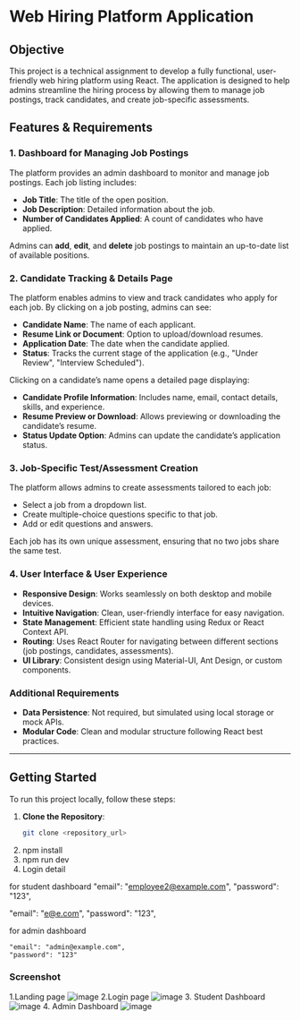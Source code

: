 # Web Hiring Platform Application

## Objective
This project is a technical assignment to develop a fully functional, user-friendly web hiring platform using React. The application is designed to help admins streamline the hiring process by allowing them to manage job postings, track candidates, and create job-specific assessments.

## Features & Requirements

### 1. Dashboard for Managing Job Postings
The platform provides an admin dashboard to monitor and manage job postings. Each job listing includes:
- **Job Title**: The title of the open position.
- **Job Description**: Detailed information about the job.
- **Number of Candidates Applied**: A count of candidates who have applied.

Admins can **add**, **edit**, and **delete** job postings to maintain an up-to-date list of available positions.

### 2. Candidate Tracking & Details Page
The platform enables admins to view and track candidates who apply for each job. By clicking on a job posting, admins can see:
- **Candidate Name**: The name of each applicant.
- **Resume Link or Document**: Option to upload/download resumes.
- **Application Date**: The date when the candidate applied.
- **Status**: Tracks the current stage of the application (e.g., "Under Review", "Interview Scheduled").

Clicking on a candidate’s name opens a detailed page displaying:
- **Candidate Profile Information**: Includes name, email, contact details, skills, and experience.
- **Resume Preview or Download**: Allows previewing or downloading the candidate’s resume.
- **Status Update Option**: Admins can update the candidate’s application status.

### 3. Job-Specific Test/Assessment Creation
The platform allows admins to create assessments tailored to each job:
- Select a job from a dropdown list.
- Create multiple-choice questions specific to that job.
- Add or edit questions and answers.

Each job has its own unique assessment, ensuring that no two jobs share the same test.

### 4. User Interface & User Experience
- **Responsive Design**: Works seamlessly on both desktop and mobile devices.
- **Intuitive Navigation**: Clean, user-friendly interface for easy navigation.
- **State Management**: Efficient state handling using Redux or React Context API.
- **Routing**: Uses React Router for navigating between different sections (job postings, candidates, assessments).
- **UI Library**: Consistent design using Material-UI, Ant Design, or custom components.

### Additional Requirements
- **Data Persistence**: Not required, but simulated using local storage or mock APIs.
- **Modular Code**: Clean and modular structure following React best practices.

---

## Getting Started

To run this project locally, follow these steps:

1. **Clone the Repository**:
   ```bash
   git clone <repository_url>
2. npm install
3. npm run dev
4. Login detail
   
for student dashboard
  "email": "employee2@example.com",
        "password": "123",

   "email": "e@e.com",
        "password": "123",

   for admin dashboard
   
    "email": "admin@example.com",
    "password": "123"

### Screenshot
1.Landing page
![image](https://github.com/user-attachments/assets/c0a95647-dad3-42a6-8761-1a988a531a07)
2.Login page
![image](https://github.com/user-attachments/assets/14954cb4-ef11-4658-b477-d5dcc828be15)
3. Student Dashboard
![image](https://github.com/user-attachments/assets/8fb8a52a-e279-4aa8-9a19-a6ff6e154c8d)
4. Admin Dashboard
![image](https://github.com/user-attachments/assets/09348940-6b19-4208-b6cd-52c4239cb9a3)





